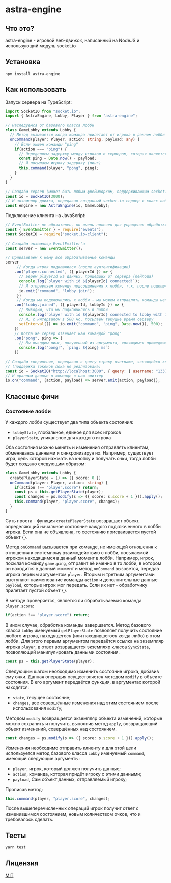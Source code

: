 # astra-engine

## Что это?

astra-engine - игровой веб-движок, написанный на NodeJS и использующий модуль socket.io

## Установка

```bash
npm install astra-engine
```

## Как использовать

Запуск сервера на TypeScript:
```ts
import SocketIO from "socket.io";
import { AstraEngine, Lobby, Player } from "astra-engine";

// Наследуемся от базового класса лобби
class GameLobby extends Lobby {
  // Метод вызывается когда команда прилетает от игрока в данном лобби
  onCommand(player: Player, action: string, payload: any) {
    // Если экшен команды "ping"
    if(action === "ping") {
      // Определяем задержку между игроком и сервером, которая является разницей во времени между ними
      const ping = Date.now() - payload;
      // И посылаем игроку задержку (пинг)
      this.command(player, "pong", ping);
    }
  }
}

// Создаём сервер (может быть любым фреймворком, поддерживающим socket.io)
const io = SocketIO(3000);
// И экземпляр движка, передавая созданный socket.io сервер и класс лобби, используемый по умолчанию
const engine = new AstraEngine(io, GameLobby);
```

Подключение клиента на JavaScript:
```js
// EventEmitter не обязателен, но очень полезен для упрощения обработки команд
const { EventEmitter } = require("events");
const SocketIO = require("socket.io-client");

// Создаём экземпляр EventEmitter'а
const server = new EventEmitter();

// Привязываем к нему все обрабатываемые команды
server
     // Когда игрок подключился (после аунтентификации)
    .on("player.connected", ({ playerId }) => {
      // Берём playerId из данных, пришедших от сервера (пейлода)
      console.log(`player with id ${playerId} connected!`);
      // И отправляем команду подсоединения к лобби, т.к. после подключения мы можем это сделать
      io.emit("command", "lobby.join");
     })
     // Когда мы подключились к лобби - мы можем отправлять команды непосредственно в него
    .on("lobby.joined", ({ playerId, lobbyId }) => {
      // Выводим, что мы подключились в лобби
      console.log(`player with id ${playerId} connected to lobby with id ${lobbyId}`);
      // И, с интервалом в 500 мс, посылаем текущие время серверу
      setInterval(() => io.emit("command", "ping", Date.now()), 500);
    })
    // Когда же сервер отвечает нам командой "pong"
    .on("pong", ping => {
      // Мы выводим пинг, полученный из аргумента, являющимся пришедшими данными от движка
      console.log("pong!", `ping: ${ping} ms`)
    })

// Создаём соединение, передавая в query строку username, являющейся ключём аутентификации в данный момент
// (поддержка токенов пока не реализована)
const io = SocketIO("http://localhost:3000", { query: { username: "1337player" } });
// И враппим данные о команде в наш эмиттер
io.on("command", (action, payload) => server.emit(action, payload));
```

## Классные фичи
### Состояние лобби
У каждого лобби существует два типа объекта состояния:
- ```lobbyState```, глобальное, единое для всех игроков
- ```playerState```, уникальное для каждого игрока

Оба состояния можно менять и изменения отправлять клиентам, обмениваясь данными и синхронизируя их.
Например, существует игра, цель которой нажмать на кнопку и получать очки, тогда лобби будет создано следующим образом:

```ts
class GameLobby extends Lobby {
  createPlayerState = () => ({ score: 0 })
  onCommand(player: Player, action: string) {
    if(action !== "player.score") return;
    const ps = this.getPlayerState(player);
    const changes = ps.modify(s => ({ score: s.score + 1 })).apply();
    this.command(player, "player.score", changes);
  }
}
```

Суть проста - функция ```createPlayerState``` возвращает объект, определяющий начальное состояние каждого подключенного в лобби игрока. Если она не объявлена, то состоянию присваивается пустой объект ```{}```.

Метод ```onCommand``` вызывается при команде, не имеющей отношения к отношения к системному взаимодействию с лобби, посылаемой игроком находящимся в данный момент в лобби. Например, игрок, посылая команду ```game.ping```, отправит её именно в то лобби, в котором он находится в данный момент и метод ```onCommand``` вызовется, передав игрока первым аргументом ```player```. Вторым и третьим аргументами выступают наименование команды ```action``` и дополнительные данные ```payload```, которые игрок мог передать. Если их нет - обработчику прилетает пустой объект ```{}```.

В методе проверяется, является ли обрабатываемая команда ```player.score```:

```ts
if(action !== "player.score") return;
```

В ином случае, обработка команды завершается. Метод базового класса ```Lobby``` именуемый ```getPlayerState``` позволяет получить состояние любого игрока, находящегося (или находившегося когда-либо) в этом лобби. Для этого первым аргументом передаётся ссылка на экземпляр игрока ```player```, в ответ возвращается экземпляр класса ```SyncState```, позволяющий манипулировать данными состояния.

```ts
const ps = this.getPlayerState(player);
```

Следующим шагом необходимо изменить состояние игрока, добавив ему очки. Данная операция осуществляется методом ```modify``` в объекте состояния. В его аргумент передаётся функция, в аргументах которой находятся:
- ```state```, текущее состояние;
- ```changes```, все совершённые изменения над этим состоянием после использования ```modify```;

Методом ```modify``` возвращается экземпляр объекта изменений, которые можно сохранить и получить, выполнив метод ```apply```, возвращающий объект изменений, совершённых над состоянием.

```ts
const changes = ps.modify(s => ({ score: s.score + 1 })).apply();
```

Изменения необходимо отправить клиенту и для этой цели используется метод базового класса ```Lobby``` именуемый ```command```, имеющий следующие аргументы:
- ```player```, игрок, который должен получить данные;
- ```action```, команда, которая придёт игроку с этими данными;
- ```payload```, Сам объект данных, отправляемый игроку;

Прописав метод:

```ts
this.command(player, "player.score", changes);
```

После вышеперечисленных операций игрок получит ответ с изменившимся состоянием, новым количеством очков, что и требовалось сделать.

## Тесты

```bash
yarn test
```

## Лицензия

[MIT](LICENSE)
